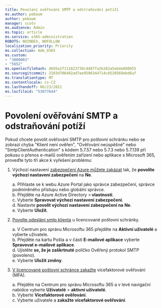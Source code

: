 ```yaml
---
title: Povolení ověřování SMTP a odstraňování potíží
ms.author: pebaum
author: pebaum
manager: scotv
ms.audience: Admin
ms.topic: article
ms.service: o365-administration
ROBOTS: NOINDEX, NOFOLLOW
localization_priority: Priority
ms.collection: Adm_O365
ms.custom:
- "3000003"
- "5652"
ms.openlocfilehash: 4695a2f111823739c4d87fa2b262a5e64e080955
ms.sourcegitcommit: 2103d706492ad7ee9596344714c0520569ebd6af
ms.translationtype: MT
ms.contentlocale: cs-CZ
ms.lasthandoff: 06/23/2021
ms.locfileid: "53077644"
---
```

# <a name="enable-smtp-authentication-and-troubleshooting"></a>Povolení ověřování SMTP a odstraňování potíží

Pokud chcete povolit ověřování SMTP pro poštovní schránku nebo se zobrazí chyba "Klient není ověřen", "Ověřování neúspěšné" nebo "SmtpClientAuthentication" s kódem 5.7.57 nebo 5.7.3 nebo 5.7.139 při pokusu o přenos e-mailů ověřením zařízení nebo aplikace s Microsoft 365, proveďte tyto tři akce k vyřešení problému:

1. Výchozí nastavení [zabezpečení Azure můžete zakázat](/azure/active-directory/fundamentals/concept-fundamentals-security-defaults) tak, že **povolíte výchozí nastavení zabezpečení** na **Ne**.

    a. Přihlaste se k webu Azure Portal jako správce zabezpečení, správce podmíněného přístupu nebo globální správce.<BR/>
    b. Přejděte na Azure Active Directory > **vlastnosti**.<BR/>
    c. Vyberte **Spravovat výchozí nastavení zabezpečení**.<BR/>
    d. Nastavte **povolit výchozí nastavení zabezpečení na** **Ne**.<BR/>
    e. Vyberte **Uložit**.

2. [Povolte odeslání smtp klienta](/exchange/clients-and-mobile-in-exchange-online/authenticated-client-smtp-submission#enable-smtp-auth-for-specific-mailboxes) u licencované poštovní schránky.

    a. V Centrum pro správu Microsoftu 365 přejděte na **Aktivní uživatelé** a vyberte uživatele.<BR/>
    b. Přejděte na kartu Pošta a v části **E-mailové aplikace** vyberte **Spravovat e-mailové aplikace**.<BR/>
    d. Ujistěte **se, že je zaškrtnuté** políčko Ověřený protokol SMTP (povoleno).<BR/>
    e. Vyberte **Uložit změny**.<BR/>

3. [V licencované poštovní schránce zakažte](/microsoft-365/admin/security-and-compliance/set-up-multi-factor-authentication#turn-off-legacy-per-user-mfa) vícefaktorové ověřování (MFA).

    a. Přejděte na Centrum pro správu Microsoftu 365 a v levé navigační nabídce vyberte **Uživatelé**  >  **aktivní uživatelé**.<BR/>
    b. Vyberte **Vícefaktorové ověřování**.<BR/>
    c. Vyberte uživatele a **zakažte vícefaktorové ověřování**.<BR/>
